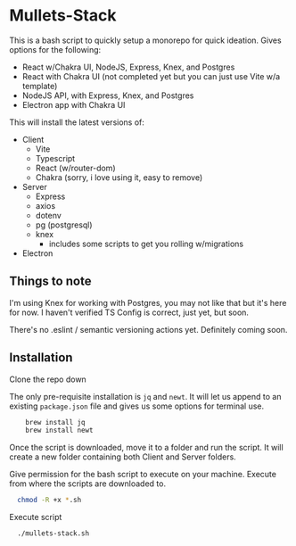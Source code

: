 
# Mullets-Stack

This is a bash script to quickly setup a monorepo for quick ideation. Gives options for the following:

- React w/Chakra UI, NodeJS, Express, Knex, and Postgres
- React with Chakra UI (not completed yet but you can just use Vite w/a template)
- NodeJS API, with Express, Knex, and Postgres
- Electron app with Chakra UI

This will install the latest versions of:

- Client
    - Vite
    - Typescript
    - React (w/router-dom)
    - Chakra (sorry, i love using it, easy to remove)
- Server
    - Express
    - axios
    - dotenv
    - pg (postgresql)
    - knex
        - includes some scripts to get you rolling w/migrations
- Electron

## Things to note

I'm using Knex for working with Postgres, you may not like that but it's here for now. I haven't verified TS Config is correct, just yet, but soon.

There's no .eslint / semantic versioning actions yet. Definitely coming soon.


## Installation

Clone the repo down

The only pre-requisite installation is `jq` and `newt`. It will let us append to an existing `package.json` file and gives us some options for terminal use.

```bash
    brew install jq
    brew install newt
```

Once the script is downloaded, move it to a folder and run the script. It will create a new folder containing both Client and Server folders.

Give permission for the bash script to execute on your machine. Execute from where the scripts are downloaded to.
```bash
  chmod -R +x *.sh
```

Execute script
```bash
  ./mullets-stack.sh
```
